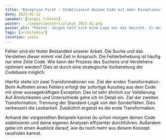 ```yaml
---
title: "Exception First – Stabilisiere deinen Code mit mehr Exceptions"
date: 2023-02-22
speaker: [sergej_tihonov]
poster: ../images/posters/plakat_2023_02.png
poster_alt: "Poster: Jürgen hält sich eine Lupe vor das Gesicht. In der Lupe erscheint sein Auge vergrößert."
tags: [architektur]
location: zeiss
---
```


Fehler sind ein fester Bestandteil unserer Arbeit. Die Suche und das Verstehen dieser nimmt viel Zeit in Anspruch. Die Fehlerbehebung ist häufig nur eine Zeile Code. Wie kann der Prozess des Suchens und Verstehens optimiert werden? Dies ist durch eine strategische Vorbereitung der Codebasis möglich.

Hierfür stelle ich zwei Transformationen vor. Ziel der ersten Transformation: Beim Auftreten eines Fehlers erfolgt der sofortige Ausstieg aus dem Code mit einer aussagekräftigen Exception. Das ist sehr ähnlich zur Validierung. Auf Ähnlichkeiten und Unterschiede gehe ich im Detail ein. Ziel der zweiten Transformation: Trennung der Standard-Logik von den Sonderfällen. Dies verbessert die Lesbarkeit. Zusätzlich ergänzt es die erste Transformation.

Anhand der vorgestellten Beispiele kannst du schon morgen deinen Code stabilisieren und deine eigenen Analysen effizienter durchführen. Außerdem gebe ich einen Ausblick darauf, wie du noch mehr aus diesem Konzept rausholen kannst.


